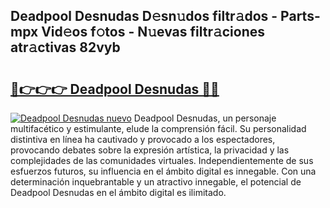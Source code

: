 ## Deadpool Desnudas D𝚎sn𝚞dos filtr𝚊dos - Parts-mpx Vid𝚎os f𝚘tos - N𝚞evas filtr𝚊ciones atr𝚊ctivas 82vyb

# <h2><a href="http://mb1mbuq.tromn.icu/?c=Deadpool+Desnudas">🔗👉👉👉 Deadpool Desnudas 🔗🔗</a></h2>

[![Deadpool Desnudas nuevo](https://i.imgur.com/pEAQMta.gif)](http://mb1mbuq.tromn.icu/?c=Deadpool+Desnudas)
Deadpool Desnudas, un personaje multifacético y estimulante, elude la comprensión fácil. Su personalidad distintiva en línea ha cautivado y provocado a los espectadores, provocando debates sobre la expresión artística, la privacidad y las complejidades de las comunidades virtuales. Independientemente de sus esfuerzos futuros, su influencia en el ámbito digital es innegable. Con una determinación inquebrantable y un atractivo innegable, el potencial de Deadpool Desnudas en el ámbito digital es ilimitado.
